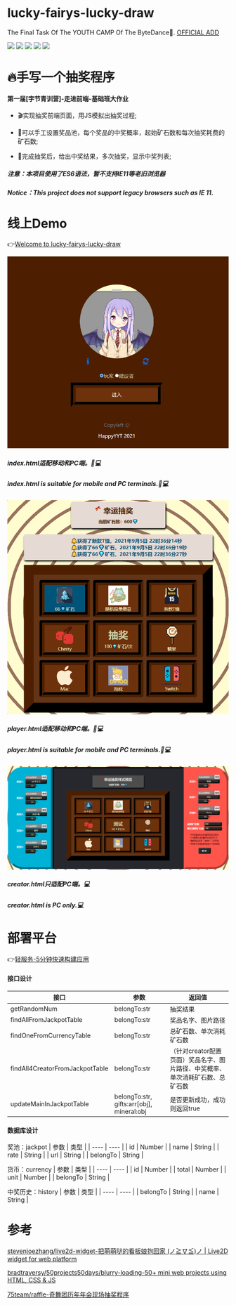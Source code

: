 # lucky-fairys-lucky-draw
The Final Task Of The YOUTH CAMP Of The ByteDance💎.
[OFFICIAL ADD](https://youthcamp.bytedance.com/)

![](https://img.shields.io/badge/MADE%20WITH-JAVASCRIPT-ef4041) ![](https://img.shields.io/badge/USE-HTML-success) ![](https://img.shields.io/badge/USE-SASS-bf4080) ![](https://img.shields.io/badge/BUILT%20WITH-%E2%9D%A4-orange) ![](https://img.shields.io/badge/DEPLOY%20WITH-%E8%BD%BB%E6%9C%8D%E5%8A%A1-027bea)

# :fire:手写一个抽奖程序
#### 第一届[字节青训营]-走进前端-基础班大作业

- :clapper:实现抽奖前端页面，用JS模拟出抽奖过程;

- :round_pushpin:可以手工设置奖品池，每个奖品的中奖概率，起始矿石数和每次抽奖耗费的矿石数;

- :slot_machine:完成抽奖后，给出中奖结果，多次抽奖，显示中奖列表;

##### 注意：本项目使用了ES6语法，暂不支持IE11等老旧浏览器
##### Notice：This project does not support legacy browsers such as IE 11.

# 线上Demo
:point_right:[Welcome to lucky-fairys-lucky-draw](https://lucky-fairys-lucky-draw.web.cloudendpoint.cn/)

![index.html(Suitable for mobile and PC terminals)](https://github.com/HappyYYT/lucky-fairys-lucky-draw/blob/main/img/1-900x780.png)
##### index.html适配移动和PC端。:iphone::computer:
##### index.html is suitable for mobile and PC terminals.:iphone::computer:

![play.html(Suitable for mobile and PC terminals)](https://github.com/HappyYYT/lucky-fairys-lucky-draw/blob/main/img/3-900x870.png)
##### player.html适配移动和PC端。:iphone::computer:
##### player.html is suitable for mobile and PC terminals.:iphone::computer:

![creator.html(PC only)](https://github.com/HappyYYT/lucky-fairys-lucky-draw/blob/main/img/4-1900x890.png)
##### creator.html只适配PC端。:computer:
##### creator.html is PC only.:computer:

# 部署平台
:point_right:[轻服务-5分钟快速构建应用](https://qingfuwu.cn/)

#### 接口设计
| 接口 | 参数 | 返回值 |
| ---- | ----  | ----  |
|   getRandomNum   |    belongTo:str   |    抽奖结果   |
|   findAllFromJackpotTable   |    belongTo:str  |   奖品名字、图片路径  |
|   findOneFromCurrencyTable   |    belongTo:str  |   总矿石数、单次消耗矿石数  |
|   findAll4CreatorFromJackpotTable   |    belongTo:str  |（针对creator配置页面）奖品名字、图片路径、中奖概率、单次消耗矿石数、总矿石数  |
|   updateMainInJackpotTable   |    belongTo:str, gifts:arr[obj], mineral:obj  | 是否更新成功，成功则返回true  |
#### 数据库设计
奖池：jackpot
| 参数 | 类型 | 
| ---- | ----  |
| id | Number | 
| name | String | 
| rate | String | 
| url | String | 
| belongTo | String | 

货币：currency
| 参数 | 类型 | 
| ---- | ----  |
| id | Number | 
| total | Number | 
| unit | Number | 
| belongTo | String | 

中奖历史：history
| 参数 | 类型 | 
| ---- | ----  |
| belongTo | String | 
| name | String | 

# 参考
[stevenjoezhang/live2d-widget-把萌萌哒的看板娘抱回家 (ノ≧∇≦)ノ | Live2D widget for web platform](https://github.com/stevenjoezhang/live2d-widget)

[bradtraversy/50projects50days/blurry-loading-50+ mini web projects using HTML, CSS & JS](https://github.com/bradtraversy/50projects50days/tree/master/blurry-loading)

[75team/raffle-奇舞团历年年会现场抽奖程序](https://github.com/75team/raffle)
